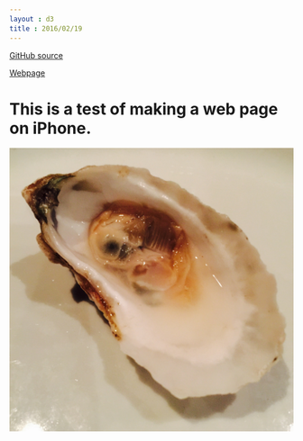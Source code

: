 ```yaml
---
layout : d3
title : 2016/02/19
---
```

[GitHub source](https://github.com/bigdata-mindstorms/d3-playground/blob/gh-pages/ontouchstart/2016/02/19/index.md) 

[Webpage](https://bigdata-mindstorms.github.io/d3-playground/ontouchstart/2016/02/19/index.html)
# This is a test of making a web page on iPhone. 

![](image.jpeg)
